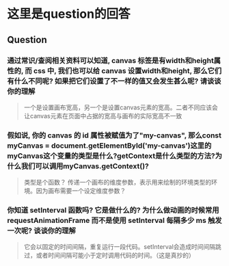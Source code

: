 # 这里是question的回答

## Question

### 通过常识/查阅相关资料可以知道, canvas 标签是有width和height属性的, 而 css 中, 我们也可以给 canvas 设置width和height, 那么它们有什么不同呢? 如果把它们设置了不一样的值又会发生甚么呢? 请谈谈你的理解

> 一个是设置画布宽高，另一个是设置canvas元素的宽高。二者不同应该会让canvas元素在页面中占据的宽高与画布的实际宽高不一致

### 假如说, 你的 canvas 的 id 属性被赋值为了"my-canvas", 那么const myCanvas = document.getElementById('my-canvas')这里的myCanvas这个变量的类型是什么?getContext是什么类型的方法?为什么我们可以调用myCanvas.getContext()?

> 类型是个函数？ 传递一个画布的维度参数，表示用来绘制的环境类型的环境。因为画布需要一个设定维度参数？

### 你知道 setInterval 函数吗? 它是做什么的? 为什么做动画的时候常用 requestAnimationFrame 而不是使用 setInterval 每隔多少 ms 触发一次呢? 谈谈你的理解

>它会以固定的时间间隔，重复运行一段代码。setInterval会造成时间间隔跳过，或者时间间隔可能小于定时调用代码的时间。（这是真抄的）

